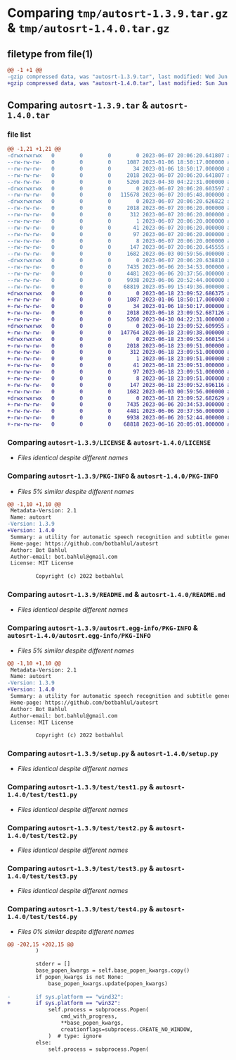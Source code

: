 # Comparing `tmp/autosrt-1.3.9.tar.gz` & `tmp/autosrt-1.4.0.tar.gz`

## filetype from file(1)

```diff
@@ -1 +1 @@
-gzip compressed data, was "autosrt-1.3.9.tar", last modified: Wed Jun  7 20:06:20 2023, max compression
+gzip compressed data, was "autosrt-1.4.0.tar", last modified: Sun Jun 18 23:09:52 2023, max compression
```

## Comparing `autosrt-1.3.9.tar` & `autosrt-1.4.0.tar`

### file list

```diff
@@ -1,21 +1,21 @@
-drwxrwxrwx   0        0        0        0 2023-06-07 20:06:20.641807 autosrt-1.3.9/
--rw-rw-rw-   0        0        0     1087 2023-01-06 18:50:17.000000 autosrt-1.3.9/LICENSE
--rw-rw-rw-   0        0        0       34 2023-01-06 18:50:17.000000 autosrt-1.3.9/MANIFEST.in
--rw-rw-rw-   0        0        0     2018 2023-06-07 20:06:20.641807 autosrt-1.3.9/PKG-INFO
--rw-rw-rw-   0        0        0     5260 2023-04-30 04:22:31.000000 autosrt-1.3.9/README.md
-drwxrwxrwx   0        0        0        0 2023-06-07 20:06:20.603597 autosrt-1.3.9/autosrt/
--rw-rw-rw-   0        0        0   115678 2023-06-07 20:05:48.000000 autosrt-1.3.9/autosrt/__init__.py
-drwxrwxrwx   0        0        0        0 2023-06-07 20:06:20.626822 autosrt-1.3.9/autosrt.egg-info/
--rw-rw-rw-   0        0        0     2018 2023-06-07 20:06:20.000000 autosrt-1.3.9/autosrt.egg-info/PKG-INFO
--rw-rw-rw-   0        0        0      312 2023-06-07 20:06:20.000000 autosrt-1.3.9/autosrt.egg-info/SOURCES.txt
--rw-rw-rw-   0        0        0        1 2023-06-07 20:06:20.000000 autosrt-1.3.9/autosrt.egg-info/dependency_links.txt
--rw-rw-rw-   0        0        0       41 2023-06-07 20:06:20.000000 autosrt-1.3.9/autosrt.egg-info/entry_points.txt
--rw-rw-rw-   0        0        0       97 2023-06-07 20:06:20.000000 autosrt-1.3.9/autosrt.egg-info/requires.txt
--rw-rw-rw-   0        0        0        8 2023-06-07 20:06:20.000000 autosrt-1.3.9/autosrt.egg-info/top_level.txt
--rw-rw-rw-   0        0        0      147 2023-06-07 20:06:20.645555 autosrt-1.3.9/setup.cfg
--rw-rw-rw-   0        0        0     1682 2023-06-03 00:59:56.000000 autosrt-1.3.9/setup.py
-drwxrwxrwx   0        0        0        0 2023-06-07 20:06:20.638810 autosrt-1.3.9/test/
--rw-rw-rw-   0        0        0     7435 2023-06-06 20:34:53.000000 autosrt-1.3.9/test/test1.py
--rw-rw-rw-   0        0        0     4481 2023-06-06 20:37:56.000000 autosrt-1.3.9/test/test2.py
--rw-rw-rw-   0        0        0     9938 2023-06-06 20:52:44.000000 autosrt-1.3.9/test/test3.py
--rw-rw-rw-   0        0        0    68819 2023-05-09 15:49:36.000000 autosrt-1.3.9/test/test4.py
+drwxrwxrwx   0        0        0        0 2023-06-18 23:09:52.686375 autosrt-1.4.0/
+-rw-rw-rw-   0        0        0     1087 2023-01-06 18:50:17.000000 autosrt-1.4.0/LICENSE
+-rw-rw-rw-   0        0        0       34 2023-01-06 18:50:17.000000 autosrt-1.4.0/MANIFEST.in
+-rw-rw-rw-   0        0        0     2018 2023-06-18 23:09:52.687126 autosrt-1.4.0/PKG-INFO
+-rw-rw-rw-   0        0        0     5260 2023-04-30 04:22:31.000000 autosrt-1.4.0/README.md
+drwxrwxrwx   0        0        0        0 2023-06-18 23:09:52.609955 autosrt-1.4.0/autosrt/
+-rw-rw-rw-   0        0        0   147764 2023-06-18 23:09:38.000000 autosrt-1.4.0/autosrt/__init__.py
+drwxrwxrwx   0        0        0        0 2023-06-18 23:09:52.660154 autosrt-1.4.0/autosrt.egg-info/
+-rw-rw-rw-   0        0        0     2018 2023-06-18 23:09:51.000000 autosrt-1.4.0/autosrt.egg-info/PKG-INFO
+-rw-rw-rw-   0        0        0      312 2023-06-18 23:09:51.000000 autosrt-1.4.0/autosrt.egg-info/SOURCES.txt
+-rw-rw-rw-   0        0        0        1 2023-06-18 23:09:51.000000 autosrt-1.4.0/autosrt.egg-info/dependency_links.txt
+-rw-rw-rw-   0        0        0       41 2023-06-18 23:09:51.000000 autosrt-1.4.0/autosrt.egg-info/entry_points.txt
+-rw-rw-rw-   0        0        0       97 2023-06-18 23:09:51.000000 autosrt-1.4.0/autosrt.egg-info/requires.txt
+-rw-rw-rw-   0        0        0        8 2023-06-18 23:09:51.000000 autosrt-1.4.0/autosrt.egg-info/top_level.txt
+-rw-rw-rw-   0        0        0      147 2023-06-18 23:09:52.696116 autosrt-1.4.0/setup.cfg
+-rw-rw-rw-   0        0        0     1682 2023-06-03 00:59:56.000000 autosrt-1.4.0/setup.py
+drwxrwxrwx   0        0        0        0 2023-06-18 23:09:52.682629 autosrt-1.4.0/test/
+-rw-rw-rw-   0        0        0     7435 2023-06-06 20:34:53.000000 autosrt-1.4.0/test/test1.py
+-rw-rw-rw-   0        0        0     4481 2023-06-06 20:37:56.000000 autosrt-1.4.0/test/test2.py
+-rw-rw-rw-   0        0        0     9938 2023-06-06 20:52:44.000000 autosrt-1.4.0/test/test3.py
+-rw-rw-rw-   0        0        0    68818 2023-06-16 20:05:01.000000 autosrt-1.4.0/test/test4.py
```

### Comparing `autosrt-1.3.9/LICENSE` & `autosrt-1.4.0/LICENSE`

 * *Files identical despite different names*

### Comparing `autosrt-1.3.9/PKG-INFO` & `autosrt-1.4.0/PKG-INFO`

 * *Files 5% similar despite different names*

```diff
@@ -1,10 +1,10 @@
 Metadata-Version: 2.1
 Name: autosrt
-Version: 1.3.9
+Version: 1.4.0
 Summary: a utility for automatic speech recognition and subtitle generation
 Home-page: https://github.com/botbahlul/autosrt
 Author: Bot Bahlul
 Author-email: bot.bahlul@gmail.com
 License: MIT License
         
         Copyright (c) 2022 botbahlul
```

### Comparing `autosrt-1.3.9/README.md` & `autosrt-1.4.0/README.md`

 * *Files identical despite different names*

### Comparing `autosrt-1.3.9/autosrt.egg-info/PKG-INFO` & `autosrt-1.4.0/autosrt.egg-info/PKG-INFO`

 * *Files 5% similar despite different names*

```diff
@@ -1,10 +1,10 @@
 Metadata-Version: 2.1
 Name: autosrt
-Version: 1.3.9
+Version: 1.4.0
 Summary: a utility for automatic speech recognition and subtitle generation
 Home-page: https://github.com/botbahlul/autosrt
 Author: Bot Bahlul
 Author-email: bot.bahlul@gmail.com
 License: MIT License
         
         Copyright (c) 2022 botbahlul
```

### Comparing `autosrt-1.3.9/setup.py` & `autosrt-1.4.0/setup.py`

 * *Files identical despite different names*

### Comparing `autosrt-1.3.9/test/test1.py` & `autosrt-1.4.0/test/test1.py`

 * *Files identical despite different names*

### Comparing `autosrt-1.3.9/test/test2.py` & `autosrt-1.4.0/test/test2.py`

 * *Files identical despite different names*

### Comparing `autosrt-1.3.9/test/test3.py` & `autosrt-1.4.0/test/test3.py`

 * *Files identical despite different names*

### Comparing `autosrt-1.3.9/test/test4.py` & `autosrt-1.4.0/test/test4.py`

 * *Files 0% similar despite different names*

```diff
@@ -202,15 +202,15 @@
         )
 
         stderr = []
         base_popen_kwargs = self.base_popen_kwargs.copy()
         if popen_kwargs is not None:
             base_popen_kwargs.update(popen_kwargs)
 
-        if sys.platform == "wind32":
+        if sys.platform == "win32":
             self.process = subprocess.Popen(
                 cmd_with_progress,
                 **base_popen_kwargs,
                 creationflags=subprocess.CREATE_NO_WINDOW,
             )  # type: ignore
         else:
             self.process = subprocess.Popen(
```

